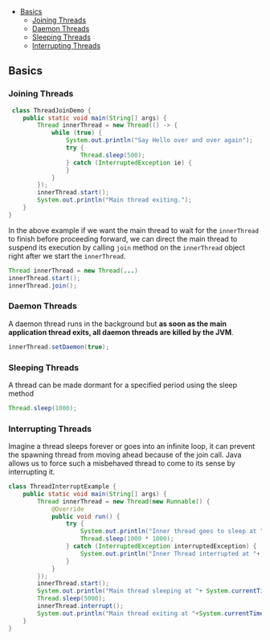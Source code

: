 <!-- TOC -->
  * [Basics](#basics-)
    * [Joining Threads](#joining-threads)
    * [Daemon Threads](#daemon-threads)
    * [Sleeping Threads](#sleeping-threads)
    * [Interrupting Threads](#interrupting-threads)
<!-- TOC -->

## Basics 

### Joining Threads

```java
 class ThreadJoinDemo {
    public static void main(String[] args) {
        Thread innerThread = new Thread(() -> {
            while (true) {
                System.out.println("Say Hello over and over again");
                try {
                    Thread.sleep(500);
                } catch (InterruptedException ie) {
                }
            }
        });
        innerThread.start();
        System.out.println("Main thread exiting.");
    }
}
```
In the above example if we want the main thread to wait for the `innerThread` to finish before proceeding forward, we can direct the main thread to suspend its execution by calling `join` method on the `innerThread` object right after we start the `innerThread`. 

```java
Thread innerThread = new Thread(...)
innerThread.start();
innerThread.join();
```

### Daemon Threads

A daemon thread runs in the background but **as soon as the main application thread exits, all daemon threads are killed by the JVM**.

```java
innerThread.setDaemon(true);
```

### Sleeping Threads

A thread can be made dormant for a specified period using the sleep method

```java
Thread.sleep(1000);
```

### Interrupting Threads

Imagine a thread sleeps forever or goes into an infinite loop, it can prevent the spawning thread from moving ahead because of the join call. Java allows us to force such a misbehaved thread to come to its sense by interrupting it.

```java
class ThreadInterruptExample {
    public static void main(String[] args) {
        Thread innerThread = new Thread(new Runnable() {
            @Override
            public void run() {
                try {
                    System.out.println("Inner thread goes to sleep at "+ System.currentTimeMillis() / 1000);
                    Thread.sleep(1000 * 1000);
                } catch (InterruptedException interruptedException) {
                    System.out.println("Inner Thread interrupted at "+ System.currentTimeMillis() / 1000);
                }
            }
        });
        innerThread.start();
        System.out.println("Main thread sleeping at "+ System.currentTimeMillis() / 1000);
        Thread.sleep(5000);
        innerThread.interrupt();
        System.out.println("Main thread exiting at "+System.currentTimeMillis() / 1000);
    }
}
```